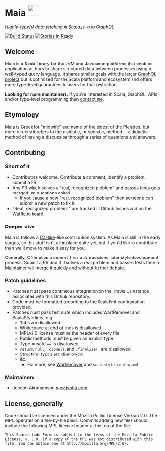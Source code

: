 
# Maia <img src="../master/docs/logos/maia.png?raw=true" height="35">

*Highly-typeful data fetching in Scala.js, a la GraphQL*

[![Build
Status](https://travis-ci.org/MaiaOrg/scala-maia.svg?branch=master)](https://travis-ci.org/MaiaOrg/scala-maia)
[![Stories in
Ready](https://badge.waffle.io/MaiaOrg/maia-core.svg?label=ready&title=Ready)](http://waffle.io/MaiaOrg/maia-core)

## Welcome

Maia is a Scala library for the JVM and Javascript platforms that enables
application authors to share structured data between processes using a
well-typed query language. It shares similar goals with the larger [GraphQL
project](http://graphql.org/) but is optimized for the Scala platform and
ecosystem and offers more type-level guarantees to users for that restriction.

**Looking for more maintainers.** If you're interested in Scala, GraphQL,
APIs, and/or type-level programming then [contact me](mailto:me@jspha.com).

## Etymology

Maia is Greek for "midwife" and name of the eldest of the Pleiades, but more
directly it refers to the maieutic, or socratic, method---a didactic method of
having a discussion through a series of questions and answers.

## Contributing

### Short of it

- Contributors welcome. Contribute a comment, identify a problem, submit
  a PR.
- Any PR which solves a "real, recognized problem" and passes tests gets
  merged: no questions asked.
  - If you cause a new "real, recognized problem" then someone can
    submit a new patch to fix it.
- "Real, recognized problems" are tracked in Github Issues and on the
  [Waffle.io board](http://waffle.io/MaiaOrg/maia-core).

### Deeper dive

Maia is follows a [C4-like](https://rfc.zeromq.org/spec:42/C4/)-like
contribution system. As Maia is still in the early stages, so this stuff
isn't all in place quite yet, but if you'd like to contribute then we'll
move to make it easy for you.

Generally, C4 implies a commit-first-ask-questions-later style
development process. Submit a PR and if it solves a real problem and
passes tests then a Maintainer will merge it quickly and without further
debate.

### Patch guidelines

- Patches must pass continuous integration on the Travis CI instance associated
  with this Github repository.
- Code must be formatted according to the ScalaFmt configuration provided.
- Patches must pass test suite which includes WartRemover and ScalaStyle lints,
  e.g.
  - Tabs are disallowed
  - Whitespace at end of lines is disallowed
  - MPLv2.0 license must be the header of every file
  - Public methods must be given an explicit type
  - Type-unsafe `==` is disallowed
  - `return`, `null`, `.clone()`, and `.finalize()` are disallowed
  - Structural types are disallowed
  - &c.
    - For more, see [Wartremover](https://github.com/wartremover/wartremover)
      and `scalastyle-config.xml`

### Maintainers

- Joseph Abrahamson <me@jspha.com>

## License, generally

Code should be licensed under the Mozilla Public License Version 2.0.  The MPL
operates on a file-by-file basis. Commits adding new files should include the
following MPL license header at the top of the file

    This Source Code Form is subject to the terms of the Mozilla Public
    License, v. 2.0. If a copy of the MPL was not distributed with this
    file, You can obtain one at http://mozilla.org/MPL/2.0/.

